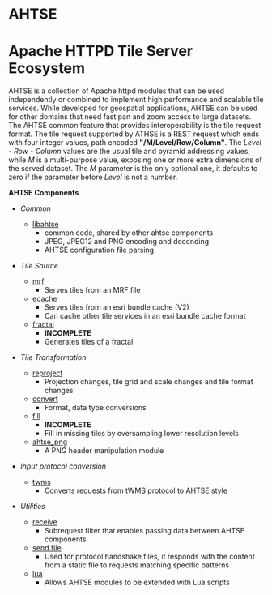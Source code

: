 # AHTSE
# Apache HTTPD Tile Server Ecosystem

AHTSE is a collection of Apache httpd modules that can be used independently or combined to implement high performance and scalable tile services.  While developed for geospatial applications, AHTSE can be used for other domains that need fast pan and zoom access to large datasets.  
The AHTSE common feature that provides interoperability is the tile request format.  The tile request supported by ATHSE is a REST request which ends with four integer values, path encoded **"/M/Level/Row/Column"**.  The _Level - Row - Column_ values are the usual tile and pyramid addressing values, while _M_ is a multi-purpose value, exposing one or more extra dimensions of the served dataset. The _M_ parameter is the only optional one, it defaults to zero if the parameter before _Level_ is not a number.

**AHTSE Components**

* *Common*
  * [libahtse](https://github.com/lucianpls/libahtse)
    * common code, shared by other ahtse components
    * JPEG, JPEG12 and PNG encoding and deconding
    * AHTSE configuration file parsing
    
* *Tile Source*
  * [mrf](https://github.com/lucianpls/mod_mrf)
    * Serves tiles from an MRF file
  * [ecache](https://github.com/lucianpls/mod_ecache)
    * Serves tiles from an esri bundle cache (V2)
    * Can cache other tile services in an esri bundle cache format
  * [fractal](https://github.com/lucianpls/mod_fractal_tiles)
    * **INCOMPLETE**
    * Generates tiles of a fractal

* *Tile Transformation*
  * [reproject](https://github.com/lucianpls/mod_reproject)
    * Projection changes, tile grid and scale changes and tile format changes
  * [convert](https://github.com/lucianpls/mod_convert)
    * Format, data type conversions
  * [fill](https://github.com/lucianpls/mod_ahtse_fill)
    * **INCOMPLETE**
    * Fill in missing tiles by oversampling lower resolution levels
  * [ahtse_png](https://github.com/lucianpls/mod_ahtse_png)
    * A PNG header manipulation module

* *Input protocol conversion*
  * [twms](https://github.com/lucianpls/mod_twms)
    * Converts requests from tWMS protocol to AHTSE style

* *Utilities*
  * [receive](https://github.com/lucianpls/mod_receive)
    * Subrequest filter that enables passing data between AHTSE components
  * [send file](https://github.com/lucianpls/mod_sfim)
    * Used for protocol handshake files, it responds with the content from a static file to requests matching specific patterns
  * [lua](https://github.com/lucianpls/mod_ahtse_lua)
    * Allows AHTSE modules to be extended with Lua scripts
